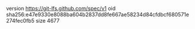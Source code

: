 version https://git-lfs.github.com/spec/v1
oid sha256:e47e9330e8088ba604b2837dd8fe667ae58234d84cfdbcf680571e274fec0fb5
size 4677
